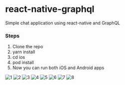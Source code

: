 # react-native-graphql
Simple chat application using react-native and GraphQL
### Steps
1. Clone the repo
2. yarn install
3. cd ios
4. pod install
5. Now you can run both iOS and Android apps


![1](https://user-images.githubusercontent.com/19740478/138288066-dd2d69da-4482-4227-894f-6190fcff774a.png)
![2](https://user-images.githubusercontent.com/19740478/138288143-8df6d531-f7e0-4bb4-aa8e-4f6a4b460de5.png)
![3](https://user-images.githubusercontent.com/19740478/138288160-8418a613-9493-4332-8f58-10a3278274d6.png)
![4](https://user-images.githubusercontent.com/19740478/138288167-f8f7a4c7-5f1a-4d4d-83f9-839f28a90f2a.png)
![5](https://user-images.githubusercontent.com/19740478/138288176-be170dab-4ff9-49e5-8bad-efa688220321.png)
![6](https://user-images.githubusercontent.com/19740478/138288186-b03501e9-4a0c-4129-82f6-47e077cccda2.png)
![7](https://user-images.githubusercontent.com/19740478/138288190-7a30e85f-254d-409d-83f7-8148e1df2ce0.png)
![8](https://user-images.githubusercontent.com/19740478/138288201-2c051f41-9309-43cc-a23d-30d9debb8d2a.png)
